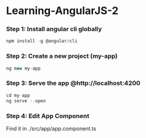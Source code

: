 # Learning-AngularJS-2

### Step 1: Install angular cli globally
```Javascript
npm install -g @angular/cli
```
### Step 2: Create a new project (my-app)
```Javascript
ng new my-app
```
### Step 3: Serve the app @http://localhost:4200 
```Javascript
cd my-app
ng serve --open
```
### Step 4: Edit App Component
Find it in ./src/app/app.component.ts
